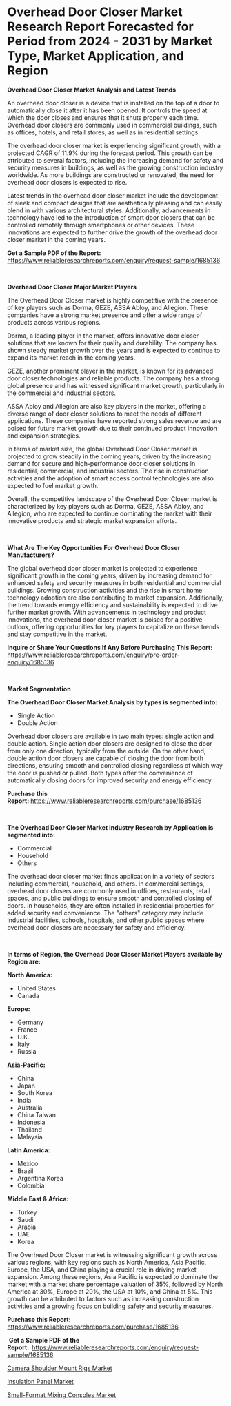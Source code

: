 <p><h1>Overhead Door Closer Market Research Report Forecasted for Period from 2024 -  2031 by Market Type, Market Application, and Region</h1></p><p><strong>Overhead Door Closer Market Analysis and Latest Trends</strong></p>
<p><p>An overhead door closer is a device that is installed on the top of a door to automatically close it after it has been opened. It controls the speed at which the door closes and ensures that it shuts properly each time. Overhead door closers are commonly used in commercial buildings, such as offices, hotels, and retail stores, as well as in residential settings.</p><p>The overhead door closer market is experiencing significant growth, with a projected CAGR of 11.9% during the forecast period. This growth can be attributed to several factors, including the increasing demand for safety and security measures in buildings, as well as the growing construction industry worldwide. As more buildings are constructed or renovated, the need for overhead door closers is expected to rise.</p><p>Latest trends in the overhead door closer market include the development of sleek and compact designs that are aesthetically pleasing and can easily blend in with various architectural styles. Additionally, advancements in technology have led to the introduction of smart door closers that can be controlled remotely through smartphones or other devices. These innovations are expected to further drive the growth of the overhead door closer market in the coming years.</p></p>
<p><strong>Get a Sample PDF of the Report:&nbsp;</strong> <a href="https://www.reliableresearchreports.com/enquiry/request-sample/1685136">https://www.reliableresearchreports.com/enquiry/request-sample/1685136</a></p>
<p>&nbsp;</p>
<p><strong>Overhead Door Closer Major Market Players</strong></p>
<p><p>The Overhead Door Closer market is highly competitive with the presence of key players such as Dorma, GEZE, ASSA Abloy, and Allegion. These companies have a strong market presence and offer a wide range of products across various regions.</p><p>Dorma, a leading player in the market, offers innovative door closer solutions that are known for their quality and durability. The company has shown steady market growth over the years and is expected to continue to expand its market reach in the coming years.</p><p>GEZE, another prominent player in the market, is known for its advanced door closer technologies and reliable products. The company has a strong global presence and has witnessed significant market growth, particularly in the commercial and industrial sectors.</p><p>ASSA Abloy and Allegion are also key players in the market, offering a diverse range of door closer solutions to meet the needs of different applications. These companies have reported strong sales revenue and are poised for future market growth due to their continued product innovation and expansion strategies.</p><p>In terms of market size, the global Overhead Door Closer market is projected to grow steadily in the coming years, driven by the increasing demand for secure and high-performance door closer solutions in residential, commercial, and industrial sectors. The rise in construction activities and the adoption of smart access control technologies are also expected to fuel market growth.</p><p>Overall, the competitive landscape of the Overhead Door Closer market is characterized by key players such as Dorma, GEZE, ASSA Abloy, and Allegion, who are expected to continue dominating the market with their innovative products and strategic market expansion efforts.</p></p>
<p>&nbsp;</p>
<p><strong>What Are The Key Opportunities For Overhead Door Closer Manufacturers?</strong></p>
<p><p>The global overhead door closer market is projected to experience significant growth in the coming years, driven by increasing demand for enhanced safety and security measures in both residential and commercial buildings. Growing construction activities and the rise in smart home technology adoption are also contributing to market expansion. Additionally, the trend towards energy efficiency and sustainability is expected to drive further market growth. With advancements in technology and product innovations, the overhead door closer market is poised for a positive outlook, offering opportunities for key players to capitalize on these trends and stay competitive in the market.</p></p>
<p><strong>Inquire or Share Your Questions If Any Before Purchasing This Report:</strong> <a href="https://www.reliableresearchreports.com/enquiry/pre-order-enquiry/1685136">https://www.reliableresearchreports.com/enquiry/pre-order-enquiry/1685136</a></p>
<p>&nbsp;</p>
<p><strong>Market Segmentation</strong></p>
<p><strong>The Overhead Door Closer Market Analysis by types is segmented into:</strong></p>
<p><ul><li>Single Action</li><li>Double Action</li></ul></p>
<p><p>Overhead door closers are available in two main types: single action and double action. Single action door closers are designed to close the door from only one direction, typically from the outside. On the other hand, double action door closers are capable of closing the door from both directions, ensuring smooth and controlled closing regardless of which way the door is pushed or pulled. Both types offer the convenience of automatically closing doors for improved security and energy efficiency.</p></p>
<p><strong>Purchase this Report:&nbsp;</strong><a href="https://www.reliableresearchreports.com/purchase/1685136">https://www.reliableresearchreports.com/purchase/1685136</a></p>
<p>&nbsp;</p>
<p><strong>The Overhead Door Closer Market Industry Research by Application is segmented into:</strong></p>
<p><ul><li>Commercial</li><li>Household</li><li>Others</li></ul></p>
<p><p>The overhead door closer market finds application in a variety of sectors including commercial, household, and others. In commercial settings, overhead door closers are commonly used in offices, restaurants, retail spaces, and public buildings to ensure smooth and controlled closing of doors. In households, they are often installed in residential properties for added security and convenience. The "others" category may include industrial facilities, schools, hospitals, and other public spaces where overhead door closers are necessary for safety and efficiency.</p></p>
<p>&nbsp;</p>
<p><strong>In terms of Region, the Overhead Door Closer Market Players available by Region are:</strong></p>
<p>
    <p> <strong> North America: </strong>
        <ul>
            <li>United States</li>
            <li>Canada</li>
        </ul>
        </p> 
    <p> <strong> Europe: </strong>
        <ul>
            <li>Germany</li>
            <li>France</li>
            <li>U.K.</li>
            <li>Italy</li>
            <li>Russia</li>
        </ul>
        </p> 
    <p> <strong> Asia-Pacific: </strong>
        <ul>
            <li>China</li>
            <li>Japan</li>
            <li>South Korea</li>
            <li>India</li>
            <li>Australia</li>
            <li>China Taiwan</li>
            <li>Indonesia</li>
            <li>Thailand</li>
            <li>Malaysia</li>
        </ul>
        </p> 
    <p> <strong> Latin America: </strong>
        <ul>
            <li>Mexico</li>
            <li>Brazil</li>
            <li>Argentina Korea</li>
            <li>Colombia</li>
        </ul>
        </p> 
    <p> <strong> Middle East & Africa: </strong>
        <ul>
            <li>Turkey</li>
            <li>Saudi</li>
            <li>Arabia</li>
            <li>UAE</li>
            <li>Korea</li>
        </ul>
    </p>
    </p>
<p><p>The Overhead Door Closer market is witnessing significant growth across various regions, with key regions such as North America, Asia Pacific, Europe, the USA, and China playing a crucial role in driving market expansion. Among these regions, Asia Pacific is expected to dominate the market with a market share percentage valuation of 35%, followed by North America at 30%, Europe at 20%, the USA at 10%, and China at 5%. This growth can be attributed to factors such as increasing construction activities and a growing focus on building safety and security measures.</p></p>
<p><strong>Purchase this Report: </strong><a href="https://www.reliableresearchreports.com/purchase/1685136">https://www.reliableresearchreports.com/purchase/1685136</a></p>
<p>&nbsp;<strong>Get a Sample PDF of the Report:&nbsp;&nbsp;</strong><a href="https://www.reliableresearchreports.com/enquiry/request-sample/1685136">https://www.reliableresearchreports.com/enquiry/request-sample/1685136</a></p>
<p><strong></strong></p>
<p><p><a href="https://view.publitas.com/reportprime-1/camera-shoulder-mount-rigs-market-size-evaluating-its-market-trends-growth-and-projections-2023-2030/">Camera Shoulder Mount Rigs Market</a></p><p><a href="https://github.com/lataunyatinikmelvin59ilbd0dv/Market-Research-Report-List-1/blob/main/insulation-panel-market.md">Insulation Panel Market</a></p><p><a href="https://view.publitas.com/reportprime-1/small-format-mixing-consoles-market-analysis-and-market-size-global-industry-overview-market-segmentation-and-forecast-2023-to-2030/">Small-Format Mixing Consoles Market</a></p></p>